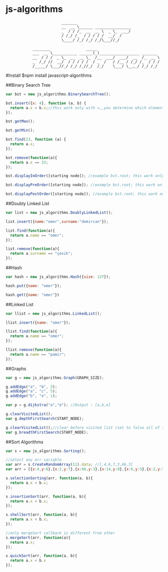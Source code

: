 # js-algorithms
                                                                                    
                                                                                    
                             _______                                                
                             __  __ \______ ________________                        
                             _  / / /_  __  __ \  _ \_  ___/                        
                             / /_/ /_  / / / / /  __/  /                            
                             \____/ /_/ /_/ /_/\___//_/                             
                                                                                    
                ________                _____                                       
                ___  __ \___________ ______(_)__________________ _______            
                __  / / /  _ \_  __  __ \_  /__  ___/  ___/  __  /_  __ \           
                _  /_/ //  __/  / / / / /  / _  /   / /__ / /_/ /_  / / /           
                /_____/ \___//_/ /_/ /_//_/  /_/    \___/ \__,_/ /_/ /_/            
                                                                         
                                                                         

#Install
  $npm install javascript-algorithms 
  
##Binary Search Tree

  ```js 
  var bst = new js_algorithms.BinarySearchTree();
  
  bst.insert({x: 4}, function (a, b) {
    return a.x < b.x;//this work only with <,,you determine which element if data is object
  });
  
  bst.getMax();
  
  bst.getMin();
  
  bst.find(23, function (a) {
    return a.x;
  });
  
  bst.remove(function(a){
    return a.x == 23;
  });
  
  bst.displayInOrder([starting node]); //example bst.root; this work only node.js
  
  bst.displayPreOrder([starting node]); //example bst.root; this work only node.js
  
  bst.displayPostOrder([starting node]); //example bst.root; this work only node.js
  ```
    
##Doubly Linked List
  
  ```js
  var list = new js_algorithms.DoublyLinkedList();
  
  list.insert({name:"omer",surname:"demircan"});
  
  list.find(function(a){
    return a.name == "omer";
  });
  
  list.remove(function(a){
    return a.surname == "çevik";
  });
  ```
  
##Hash

  ```js
  var hash = new js_algorithms.Hash({size: 137});
  
  hash.put({name: "omer"});
  
  hash.get({name: "omer"})
  ```
  
##Linked List

  ```js
  var llist = new js_algorithms.LinkedList();
  
  llist.insert({name: "omer"});
  
  llist.find(function(a){
    return a.name == "omer";
  });
  
  llist.remove(function(a){
    return a.name == "pamir";
  });
  ```
  
##Graphs

  ```js
  var g = new js_algorithms.Graph(GRAPH_SIZE);
  
  g.addEdge("a", "b", 3);
  g.addEdge("a", "c", 5);
  g.addEdge("b", "e", 1);
  
  var p = g.dijkstra("a","e"); //Output : [a,b,e]
  
  g.clearVisitedList();
  var g.depthFirstSearch(START_NODE);
  
  g.clearVisitedList();//clear before visited list (set to false all of them)
  var g.breadthFirstSearch(START_NODE);
  ```
  
##Sort Algorithms

  ```js
  var s = new js_algorithms.Sorting();
  
  //select any arr variable
  var arr = s.CreateRandomArray(11).data; //[,4,6,7,3,66,3]
  var arr = [{x:4,y:6},{x:2,y:7},{x:66,y:3},{x:14,y:0},{x:6,y:5},{x:2,y:5}];
  
  s.selectionSorting(arr, function(a, b){
    return a.x < b.x;
  });
  
  s.insertionSort(arr, function(a, b){
    return a.x < b.x;
  });
  
  s.shellSort(arr, function(a, b){
    return a.x < b.x;
  });
  
  //only mergeSort callback is different from other 
  s.mergeSort(arr, function(a){
    return a.x;
  });
  
  s.quickSort(arr, function(a, b){
    return a.x < b.x
  });
  ```
